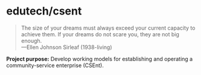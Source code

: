 # edutech/csent

> The size of your dreams must always exceed your current capacity to achieve them. If your dreams do not scare you, they are not big enough.  
> —Ellen Johnson Sirleaf (1938-living)

__Project purpose:__ Develop working models for establishing and operating a community-service enterprise (CSEnt).
